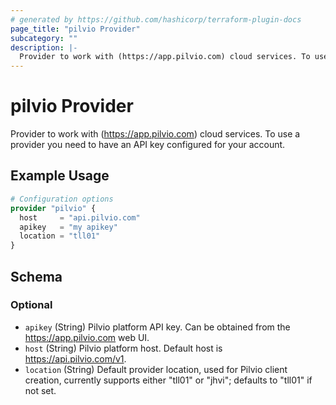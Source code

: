 ```yaml
---
# generated by https://github.com/hashicorp/terraform-plugin-docs
page_title: "pilvio Provider"
subcategory: ""
description: |-
  Provider to work with (https://app.pilvio.com) cloud services. To use a provider you need to have an API key configured for your account.
---
```


# pilvio Provider

Provider to work with (https://app.pilvio.com) cloud services. To use a provider you need to have an API key configured for your account.

## Example Usage

```terraform
# Configuration options
provider "pilvio" {
  host     = "api.pilvio.com"
  apikey   = "my apikey"
  location = "tll01"
}
```

<!-- schema generated by tfplugindocs -->
## Schema

### Optional

- `apikey` (String) Pilvio platform API key. Can be obtained from the https://app.pilvio.com web UI.
- `host` (String) Pilvio platform host. Default host is https://api.pilvio.com/v1.
- `location` (String) Default provider location, used for Pilvio client creation, currently supports either "tll01" or "jhvi"; defaults to "tll01" if not set.

